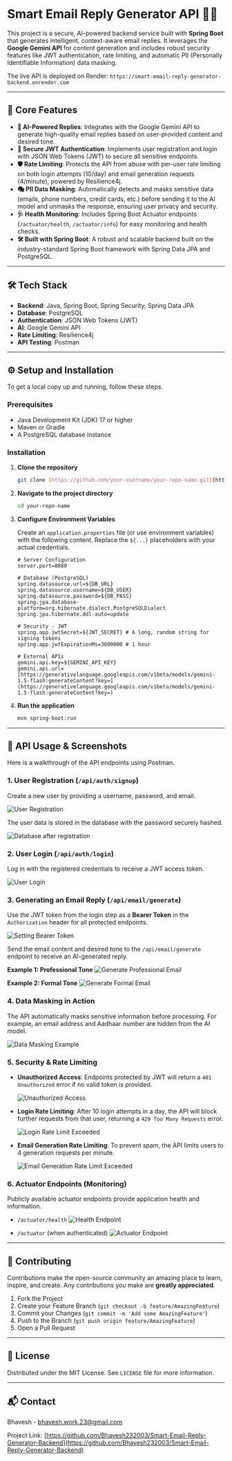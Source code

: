 # Smart Email Reply Generator API 📧✨

This project is a secure, AI-powered backend service built with **Spring Boot** that generates intelligent, context-aware email replies. It leverages the **Google Gemini API** for content generation and includes robust security features like JWT authentication, rate limiting, and automatic PII (Personally Identifiable Information) data masking.

The live API is deployed on Render: `https://smart-email-reply-generator-backend.onrender.com`

---

## 🚀 Core Features

* **🤖 AI-Powered Replies**: Integrates with the Google Gemini API to generate high-quality email replies based on user-provided content and desired tone.
* **🔐 Secure JWT Authentication**: Implements user registration and login with JSON Web Tokens (JWT) to secure all sensitive endpoints.
* **🛡️ Rate Limiting**: Protects the API from abuse with per-user rate limiting on both login attempts (10/day) and email generation requests (4/minute), powered by Resilience4j.
* **🎭 PII Data Masking**: Automatically detects and masks sensitive data (emails, phone numbers, credit cards, etc.) before sending it to the AI model and unmasks the response, ensuring user privacy and security.
* **🩺 Health Monitoring**: Includes Spring Boot Actuator endpoints (`/actuator/health`, `/actuator/info`) for easy monitoring and health checks.
* **🛠️ Built with Spring Boot**: A robust and scalable backend built on the industry-standard Spring Boot framework with Spring Data JPA and PostgreSQL.

---

## 🛠️ Tech Stack

* **Backend**: Java, Spring Boot, Spring Security, Spring Data JPA
* **Database**: PostgreSQL
* **Authentication**: JSON Web Tokens (JWT)
* **AI**: Google Gemini API
* **Rate Limiting**: Resilience4j
* **API Testing**: Postman

---

## ⚙️ Setup and Installation

To get a local copy up and running, follow these steps.

### **Prerequisites**

* Java Development Kit (JDK) 17 or higher
* Maven or Gradle
* A PostgreSQL database instance

### **Installation**

1.  **Clone the repository**
    ```sh
    git clone [https://github.com/your-username/your-repo-name.git](https://github.com/your-username/your-repo-name.git)
    ```
2.  **Navigate to the project directory**
    ```sh
    cd your-repo-name
    ```
3.  **Configure Environment Variables**

    Create an `application.properties` file (or use environment variables) with the following content. Replace the `${...}` placeholders with your actual credentials.

    ```properties
    # Server Configuration
    server.port=8080

    # Database (PostgreSQL)
    spring.datasource.url=${DB_URL}
    spring.datasource.username=${DB_USER}
    spring.datasource.password=${DB_PASS}
    spring.jpa.database-platform=org.hibernate.dialect.PostgreSQLDialect
    spring.jpa.hibernate.ddl-auto=update

    # Security - JWT
    spring.app.jwtSecret=${JWT_SECRET} # A long, random string for signing tokens
    spring.app.jwtExpirationMs=3600000 # 1 hour

    # External APIs
    gemini.api.key=${GEMINI_API_KEY}
    gemini.api.url=[https://generativelanguage.googleapis.com/v1beta/models/gemini-1.5-flash:generateContent?key=](https://generativelanguage.googleapis.com/v1beta/models/gemini-1.5-flash:generateContent?key=)
    ```

4.  **Run the application**
    ```sh
    mvn spring-boot:run
    ```

---

## 📖 API Usage & Screenshots

Here is a walkthrough of the API endpoints using Postman.

### **1. User Registration (`/api/auth/signup`)**

Create a new user by providing a username, password, and email.

![User Registration](https://i.imgur.com/l54I9kM.png)

The user data is stored in the database with the password securely hashed.

![Database after registration](https://i.imgur.com/gYq8O2M.png)

### **2. User Login (`/api/auth/login`)**

Log in with the registered credentials to receive a JWT access token.

![User Login](https://i.imgur.com/vQx92D4.png)

### **3. Generating an Email Reply (`/api/email/generate`)**

Use the JWT token from the login step as a **Bearer Token** in the `Authorization` header for all protected endpoints.

![Setting Bearer Token](https://i.imgur.com/0F45c6E.png)

Send the email content and desired tone to the `/api/email/generate` endpoint to receive an AI-generated reply.

**Example 1: Professional Tone**
![Generate Professional Email](https://i.imgur.com/eB93N9E.png)

**Example 2: Formal Tone**
![Generate Formal Email](https://i.imgur.com/C53z4g3.png)

### **4. Data Masking in Action**

The API automatically masks sensitive information before processing. For example, an email address and Aadhaar number are hidden from the AI model.

![Data Masking Example](https://i.imgur.com/eXo58gP.png)

### **5. Security & Rate Limiting**

-   **Unauthorized Access**: Endpoints protected by JWT will return a `401 Unauthorized` error if no valid token is provided.

    ![Unauthorized Access](https://i.imgur.com/Gz5m4wH.png)

-   **Login Rate Limiting**: After 10 login attempts in a day, the API will block further requests from that user, returning a `429 Too Many Requests` error.

    ![Login Rate Limit Exceeded](https://i.imgur.com/f7jYy3T.png)

-   **Email Generation Rate Limiting**: To prevent spam, the API limits users to 4 generation requests per minute.

    ![Email Generation Rate Limit Exceeded](https://i.imgur.com/2KkH2f7.png)

### **6. Actuator Endpoints (Monitoring)**

Publicly available actuator endpoints provide application health and information.

-   `/actuator/health`
    ![Health Endpoint](https://i.imgur.com/1m048mG.png)

-   `/actuator` (when authenticated)
    ![Actuator Endpoint](https://i.imgur.com/l21Q668.png)

---

## 🤝 Contributing

Contributions make the open-source community an amazing place to learn, inspire, and create. Any contributions you make are **greatly appreciated**.

1.  Fork the Project
2.  Create your Feature Branch (`git checkout -b feature/AmazingFeature`)
3.  Commit your Changes (`git commit -m 'Add some AmazingFeature'`)
4.  Push to the Branch (`git push origin feature/AmazingFeature`)
5.  Open a Pull Request

---

## 📜 License

Distributed under the MIT License. See `LICENSE` file for more information.

---

## 📬 Contact

Bhavesh - [bhavesh.work.23@gmail.com](mailto:bhavesh.work.23@gmail.com)

Project Link: [https://github.com/Bhavesh232003/Smart-Email-Reply-Generator-Backend](https://github.com/Bhavesh232003/Smart-Email-Reply-Generator-Backend)

